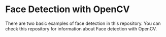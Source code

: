 # Face Detection with OpenCV

There are two basic examples of face detection in this repository. You can check this repository for information about Face detection with OpenCV.
